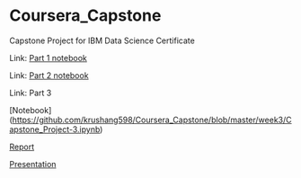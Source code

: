 # Coursera_Capstone

Capstone Project for IBM Data Science Certificate

Link: [Part 1 notebook](https://github.com/krushang598/Coursera_Capstone/blob/master/part1.ipynb)

Link: [Part 2 notebook](https://github.com/krushang598/Coursera_Capstone/blob/master/Capstone_Project-2.ipynb)

Link: Part 3

[Notebook] (https://github.com/krushang598/Coursera_Capstone/blob/master/week3/Capstone_Project-3.ipynb)

[Report](https://github.com/krushang598/Coursera_Capstone/blob/master/week3/Final%20Report.pdf)

[Presentation](https://github.com/krushang598/Coursera_Capstone/blob/master/week3/Final%20Presentation.pdf)
